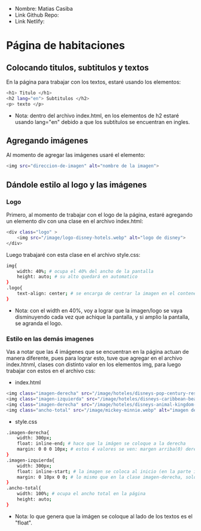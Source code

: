 * Nombre: Matias Casiba
* Link Github Repo:
* Link Netlify:

# Página de habitaciones

## Colocando titulos, subtitulos y textos
En la página para trabajar con los textos, estaré usando los elementos:
```sh
<h1> Titulo </h1>
<h2 lang="en"> Subtitulos </h2>
<p> texto </p>
```
* Nota: dentro del archivo index.html, en los elementos de h2 estaré usando lang="en" debido a que los subtítulos se encuentran en ingles.

## Agregando imágenes
Al momento de agregar las imágenes usaré el elemento:
```sh
<img src="direccion-de-imagen" alt="nombre de la imagen">
```

## Dándole estilo al logo y las imágenes
### Logo
Primero, al momento de trabajar con el logo de la página, estaré agregando un elemento div con una clase en el archivo index.html:
```sh
<div class="logo" >
    <img src="/image/logo-disney-hotels.webp" alt="logo de disney">
</div>
```
Luego trabajaré con esta clase en el archivo style.css:
```sh
img{
    width: 40%; # ocupa el 40% del ancho de la pantalla
    height: auto; # su alto quedará en automatico
}
.logo{
    text-align: center; # se encarga de centrar la imagen en el contenedor div
}
```
* Nota: con el width en 40%, voy a lograr que la imagen/logo se vaya disminuyendo cada vez que achique la pantalla, y si amplio la pantalla, se agranda el logo.

### Estilo en las demás imagenes
Vas a notar que las 4 imágenes que se encuentran en la página actuan de manera diferente, pues para lograr esto, tuve que agregar en el archivo index.htnml, clases con distinto valor en los elementos img, para luego trabajar con estos en el archivo css:
* index.html
```sh
<img class="imagen-derecha" src="/image/hoteles/disneys-pop-century-resort.webp" alt="imagen Disney pop century">
<img class="imagen-izquierda" src="/image/hoteles/disneys-caribbean-beach-resort.webp" alt=" imagen Disney Caribbean Beach">
<img class="imagen-derecha" src="/image/hoteles/disneys-animal-kingdom-lodge.webp" alt="imagen Disney animal Kingdom">
<img class="ancho-total" src="/image/mickey-minnie.webp" alt="imagen de mickey y minnie">
```

* style.css
```sh
.imagen-derecha{
    width: 300px;
    float: inline-end; # hace que la imágen se coloque a la derecha
    margin: 0 0 0 10px; # estos 4 valores se ven: margen arriba(0) derecha(0) abajo(0) izquierda(10px). Lo que quiere dececir que habra espacio en el margen izquierdo
}
.imagen-izquierda{
    width: 300px;
    float: inline-start; # la imagen se coloca al inicio (en la parte izquierda de la página)
    margin: 0 10px 0 0; # lo mismo que en la clase imagen-derecha, solo que ahora tendremos espacio en el margen derecho de 10px
}
.ancho-total{
    width: 100%; # ocupa el ancho total en la página
    height: auto;
}
```
* Nota: lo que genera que la imágen se coloque al lado de los textos es el "float".

